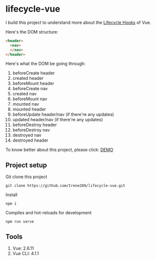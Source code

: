 # lifecycle-vue
I build this project to understand more about the [Lifecycle Hooks](https://v2.vuejs.org/v2/guide/instance.html#Lifecycle-Diagram) of Vue. 

Here's the DOM structure:
```html
<header>
  <nav>
  </nav>
</header>
```
Here's what the DOM be going through:
1. beforeCreate header
2. created header
3. beforeMount header
4. beforeCreate nav
5. created nav
6. beforeMount nav
7. mounted nav
8. mounted header
9. beforeUpdate header/nav (if there're any updates)
10. updated header/nav (if there're any updates)
11. beforeDestroy header
12. beforeDestroy nav
13. destroyed nav
14. destroyed header

To know better about this project, please click:
[DEMO](https://irene289.github.io/lifecycle-vue/)


## Project setup
Git clone this project
```
git clone https://github.com/Irene289/lifecycle-vue.git
```
Install
```
npm i
```
Compiles and hot-reloads for development
```
npm run serve
```

## Tools
1. Vue: 2.6.11
2. Vue CLI: 4.1.1
